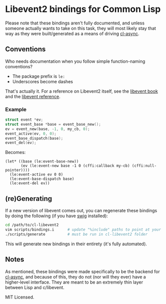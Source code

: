 Libevent2 bindings for Common Lisp
==================================
Please note that these bindings aren't fully documented, and unless someone
actually wants to take on this task, they will most likely stay that way as
they were built/generated as a means of driving [cl-async](https://github.com/orthecreedence/cl-async).

Conventions
-----------
Who needs documentation when you follow simple function-naming conventions?

- The package prefix is `le:`
- Underscores become dashes

That's actually it. For a reference on Libevent2 itself, see the [libevent
book](http://www.wangafu.net/~nickm/libevent-book/) and the [libevent
reference](http://www.wangafu.net/~nickm/libevent-2.0/doxygen/html/).

### Example
```c
struct event *ev;
struct event_base *base = event_base_new();
ev = event_new(base, -1, 0, my_cb, 0);
event_active(ev, 0, 0);
event_base_dispatch(base);
event_del(ev);
```

Becomes:

```common-lisp
(let* ((base (le:event-base-new))
       (ev (le:event-new base -1 0 (cffi:callback my-cb) (cffi:null-pointer))))
  (le:event-active ev 0 0)
  (le:event-base-dispatch base)
  (le:event-del ev))
```

(re)Generating
--------------
If a new version of libevent comes out, you can regenerate these bindings by
doing the following (if you have [swig](http://www.swig.org/) installed):

```bash
cd /path/to/cl-libevent2
vim scripts/bindings.i      # update "%include" paths to point at your libevent headers
./scripts/generate          # must be run in cl-libevent2 folder
```

This will generate new bindings in their entirety (it's fully automated).

Notes
-----
As mentioned, these bindings were made specifically to be the backend for
[cl-async](https://github.com/orthecreedence/cl-async), and because of this,
they do not (nor will they ever) have a higher-level interface. They are meant
to be an extremely thin layer between Lisp and c/libevent.

MIT Licensed.
